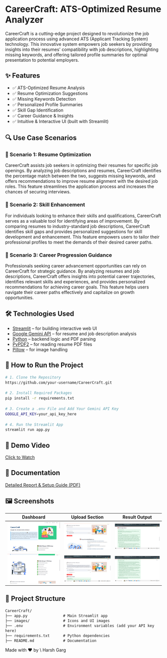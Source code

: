 # CareerCraft: ATS-Optimized Resume Analyzer

CareerCraft is a cutting-edge project designed to revolutionize the job application process using advanced ATS (Applicant Tracking System) technology. This innovative system empowers job seekers by providing insights into their resumes' compatibility with job descriptions, highlighting missing keywords, and offering tailored profile summaries for optimal presentation to potential employers.

## ✨ Features

* ✅ ATS-Optimized Resume Analysis
* ✅ Resume Optimization Suggestions
* ✅ Missing Keywords Detection
* ✅ Personalized Profile Summaries
* ✅ Skill Gap Identification
* ✅ Career Guidance & Insights
* ✅ Intuitive & Interactive UI (built with Streamlit)

## 🔍 Use Case Scenarios

### 📌 Scenario 1: Resume Optimization

CareerCraft assists job seekers in optimizing their resumes for specific job openings. By analyzing job descriptions and resumes, CareerCraft identifies the percentage match between the two, suggests missing keywords, and offers recommendations to improve resume alignment with the desired job roles. This feature streamlines the application process and increases the chances of securing interviews.

### 📌 Scenario 2: Skill Enhancement

For individuals looking to enhance their skills and qualifications, CareerCraft serves as a valuable tool for identifying areas of improvement. By comparing resumes to industry-standard job descriptions, CareerCraft identifies skill gaps and provides personalized suggestions for skill development and enhancement. This feature empowers users to tailor their professional profiles to meet the demands of their desired career paths.

### 📌 Scenario 3: Career Progression Guidance

Professionals seeking career advancement opportunities can rely on CareerCraft for strategic guidance. By analyzing resumes and job descriptions, CareerCraft offers insights into potential career trajectories, identifies relevant skills and experiences, and provides personalized recommendations for achieving career goals. This feature helps users navigate their career paths effectively and capitalize on growth opportunities.

## 🛠️ Technologies Used

* [Streamlit](https://streamlit.io) – for building interactive web UI
* [Google Gemini API](https://ai.google.dev/) – for resume and job description analysis
* [Python](https://www.python.org/) – backend logic and PDF parsing
* [PyPDF2](https://pypi.org/project/PyPDF2/) – for reading resume PDF files
* [Pillow](https://pypi.org/project/Pillow/) – for image handling

## 🚀 How to Run the Project

```bash
# 1. Clone the Repository
https://github.com/your-username/CareerCraft.git

# 2. Install Required Packages
pip install -r requirements.txt

# 3. Create a .env File and Add Your Gemini API Key
GOOGLE_API_KEY=your_api_key_here

# 4. Run the Streamlit App
streamlit run app.py
```

## 🎥 Demo Video

[Click to Watch](https://drive.google.com/file/d/1lshz2xTg0vHCvF61sKaPlXIUX8--Vm49/view?usp=sharing)

## 📄 Documentation

[Detailed Report & Setup Guide (PDF)](https://drive.google.com/file/d/1orQigGT2HnvAqOlzB5iXeQ98oKHM6p8t/view?usp=sharing)

## 🖼️ Screenshots

| Dashboard                   | Upload Section              | Result Output               |
| --------------------------- | --------------------------- | --------------------------- |
| ![Banner](output/ui/intro.png) | ![Upload](output/ui/upload.png) | ![Result](output/result/result1.png) |
| ![Feature](output/ui/feature.png) | ![Upload](output/result/inputData.png) | ![Result](output/result/result2.png) |
## 📁 Project Structure

```
CareerCraft/
├── app.py                # Main Streamlit app
├── images/               # Icons and UI images
├── .env                  # Environment variables (add your API key here)
├── requirements.txt      # Python dependencies
├── README.md             # Documentation
```

Made with ❤️ by \ Harsh Garg
